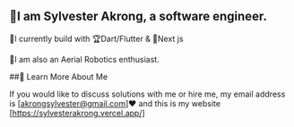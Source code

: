 
## 🌱I am Sylvester Akrong, a software engineer.
  🌱I currently build with 
  🏆Dart/Flutter &
  🚀Next js

  🤖I am also an Aerial Robotics enthusiast.
  

##💫 Learn More About Me
  
If you would like to discuss solutions with me or hire me, 
my email address is [akrongsylvester@gmail.com]❤️
and this is my website [https://sylvesterakrong.vercel.app/]
